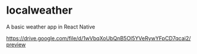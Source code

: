 # localweather
A basic weather app in React Native

https://drive.google.com/file/d/1wVbqXoUbQnB5Ol5YVeRywYFpCD7qcai2/preview

